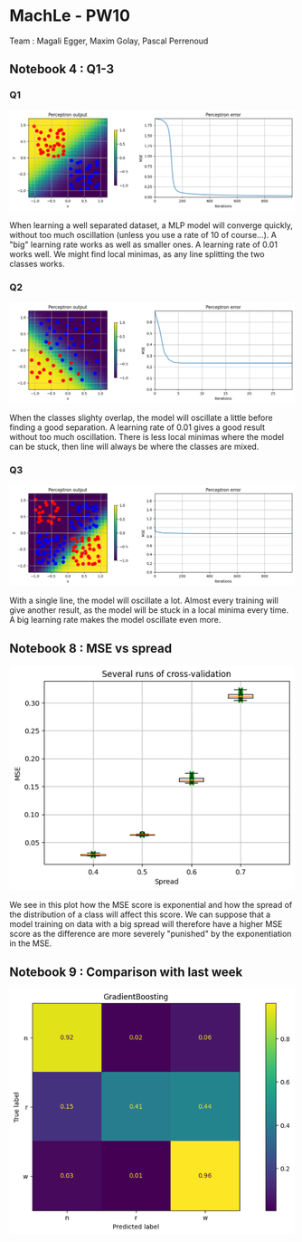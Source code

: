 # MachLe - PW10
Team : Magali Egger, Maxim Golay, Pascal Perrenoud

## Notebook 4 : Q1-3
### Q1
![](./assets/4-1.png)

When learning a well separated dataset, a MLP model will converge quickly, without too much oscillation (unless you use a rate of 10 of course...). A "big" learning rate works as well as smaller ones. A learning rate of 0.01 works well. We might find local minimas, as any line splitting the two classes works.

### Q2
![](./assets/4-2.png)

When the classes slighty overlap, the model will oscillate a little before finding a good separation. A learning rate of 0.01 gives a good result without too much oscillation. There is less local minimas where the model can be stuck, then line will always be where the classes are mixed.

### Q3
![](./assets/4-3.png)

With a single line, the model will oscillate a lot. Almost every training will give another result, as the model will be stuck in a local minima every time. A big learning rate makes the model oscillate even more.


## Notebook 8 : MSE vs spread
![](./assets/8.png)

We see in this plot how the MSE score is exponential and how the spread of the distribution of a class will affect this score.
We can suppose that a model training on data with a big spread will therefore have a higher MSE score as the difference are more severely "punished" by the exponentiation in the MSE.

## Notebook 9 : Comparison with last week
![](./assets/9-gradientboosting.png)